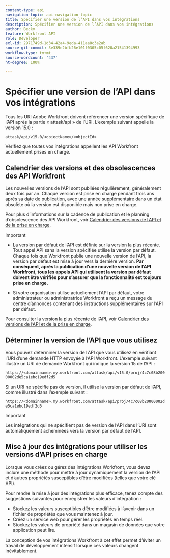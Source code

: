 ```yaml
---
content-type: api
navigation-topic: api-navigation-topic
title: Spécifier une version de l’API dans vos intégrations
description: Spécifier une version de l’API dans vos intégrations
author: Becky
feature: Workfront API
role: Developer
exl-id: 2971749d-1d34-42a4-9eda-411aa8c3a2ab
source-git-commit: 3e339e2bfb26e101f0305c05f620a21541394993
workflow-type: tm+mt
source-wordcount: '437'
ht-degree: 100%

---
```


# Spécifier une version de l’API dans vos intégrations

Tous les URI Adobe Workfront doivent référencer une version spécifique de l’API après la partie « attask/api » de l’URI. L’exemple suivant appelle la version 15.0 :

`attask/api/v15.0/<objectName>/<objectId>`

Vérifiez que toutes vos intégrations appellent les API Workfront actuellement prises en charge.

## Calendrier des versions et des obsolescences des API Workfront

Les nouvelles versions de l’API sont publiées régulièrement, généralement deux fois par an. Chaque version est prise en charge pendant trois ans après sa date de publication, avec une année supplémentaire dans un état obsolète où la version est disponible mais non prise en charge.

Pour plus d’informations sur la cadence de publication et le planning d’obsolescence des API Workfront, voir [Calendrier des versions de l’API et de la prise en charge](../../wf-api/api/api-version-support-schedule.md).

>[!IMPORTANT]
>
>* La version par défaut de l’API est définie sur la version la plus récente. Tout appel API sans la version spécifiée utilise la version par défaut. Chaque fois que Workfront publie une nouvelle version de l’API, la version par défaut est mise à jour vers la dernière version. **Par conséquent, après la publication d’une nouvelle version de l’API Workfront, tous les appels API qui utilisent la version par défaut doivent être vérifiés pour s’assurer que la fonctionnalité est toujours prise en charge.**
>
>* Si votre organisation utilise actuellement l’API par défaut, votre administrateur ou administratrice Workfront a reçu un message du centre d’annonces contenant des instructions supplémentaires sur l’API par défaut.
>
>Pour consulter la version la plus récente de l’API, voir [Calendrier des versions de l’API et de la prise en charge](../../wf-api/api/api-version-support-schedule.md).


## Déterminer la version de l’API que vous utilisez

Vous pouvez déterminer la version de l’API que vous utilisez en vérifiant l’URI d’une demande HTTP envoyée à l’API Workfront. L’exemple suivant illustre un URI de demande Workfront qui indique la version 15 de l’API :

`https://<domainname>.my.workfront.com/attask/api/v15.0/proj/4c7c08b20000002de5ca1ebc19edf2d5`

Si un URI ne spécifie pas de version, il utilise la version par défaut de l’API, comme illustré dans l’exemple suivant :

`https://<domainname>.my.workfront.com/attask/api/proj/4c7c08b20000002de5ca1ebc19edf2d5`

>[!IMPORTANT]
>
> Les intégrations qui ne spécifient pas de version de l’API dans l’URI sont automatiquement acheminées vers la version par défaut de l’API.

## Mise à jour des intégrations pour utiliser les versions d’API prises en charge

Lorsque vous créez ou gérez des intégrations Workfront, vous devez inclure une méthode pour mettre à jour dynamiquement la version de l’API et d’autres propriétés susceptibles d’être modifiées (telles que votre clé API).

Pour rendre la mise à jour des intégrations plus efficace, tenez compte des suggestions suivantes pour enregistrer les valeurs d’intégration :

* Stockez les valeurs susceptibles d’être modifiées à l’avenir dans un fichier de propriétés que vous maintenez à jour.
* Créez un service web pour gérer les propriétés en temps réel.
* Stockez les valeurs de propriété dans un magasin de données que votre application peut lire.

La conception de vos intégrations Workfront à cet effet permet d’éviter un travail de développement intensif lorsque ces valeurs changent inévitablement.
